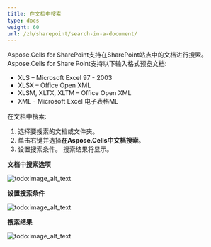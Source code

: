 ```yaml
---
title: 在文档中搜索
type: docs
weight: 60
url: /zh/sharepoint/search-in-a-document/
---
```


Aspose.Cells for SharePoint支持在SharePoint站点中的文档进行搜索。Aspose.Cells for Share Point支持以下输入格式预览文档:

- XLS – Microsoft Excel 97 - 2003
- XLSX – Office Open XML
- XLSM, XLTX, XLTM – Office Open XML
- XML - Microsoft Excel 电子表格ML

在文档中搜索:

1. 选择要搜索的文档或文件夹。
1. 单击右键并选择**在Aspose.Cells中文档搜索**。 
1. 设置搜索条件。 
   搜索结果将显示。

**文档中搜索选项** 

![todo:image_alt_text](search-in-a-document_1.png)

**设置搜索条件** 

![todo:image_alt_text](search-in-a-document_2.png)

**搜索结果** 

![todo:image_alt_text](search-in-a-document_3.png)
